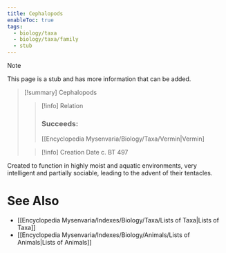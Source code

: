 ```yaml
---
title: Cephalopods
enableToc: true
tags:
  - biology/taxa
  - biology/taxa/family
  - stub
---
```


> [!note]
> This page is a stub and has more information that can be added.

> [!summary] Cephalopods
> > [!info] Relation
> > ### Succeeds:
> > [[Encyclopedia Mysenvaria/Biology/Taxa/Vermin|Vermin]
>
> > [!info] Creation Date
> > c. BT 497

Created to function in highly moist and aquatic environments, very intelligent and partially sociable, leading to the advent of their tentacles.

# See Also
- [[Encyclopedia Mysenvaria/Indexes/Biology/Taxa/Lists of Taxa|Lists of Taxa]]
- [[Encyclopedia Mysenvaria/Indexes/Biology/Animals/Lists of Animals|Lists of Animals]]
